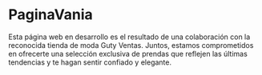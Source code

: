 # PaginaVania

Esta página web en desarrollo es el resultado de una colaboración con la reconocida tienda de moda Guty Ventas. Juntos, estamos comprometidos en ofrecerte una selección exclusiva de prendas que reflejen las últimas tendencias y te hagan sentir confiado y elegante.
